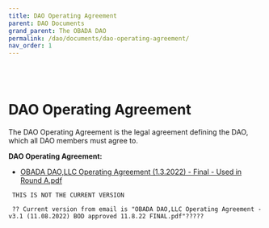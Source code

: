 ```yaml
---
title: DAO Operating Agreement
parent: DAO Documents
grand_parent: The OBADA DAO
permalink: /dao/documents/dao-operating-agreement/
nav_order: 1
---
```


<br> <br>

# DAO Operating Agreement

The DAO Operating Agreement is the legal agreement defining the DAO, which all DAO members must agree to.

**DAO Operating Agreement:** 
* [OBADA DAO,LLC Operating Agreement (1.3.2022) - Final - Used in Round A.pdf](https://www.dropbox.com/s/17hgdbl4e5mkuvw/OBADA%20DAO%2C%20LLC%20Operating%20Agreement%20%281.3.2022%29%20-%20Final.pdf?dl=0)


```  THIS IS NOT THE CURRENT VERSION ```

``` ?? Current version from email is "OBADA DAO,LLC Operating Agreement - v3.1 (11.08.2022) BOD approved 11.8.22 FINAL.pdf"?????```
